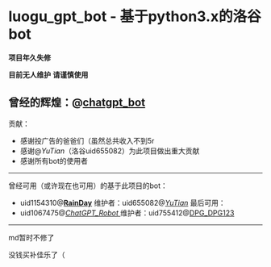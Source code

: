 # luogu_gpt_bot - 基于python3.x的洛谷bot

__项目年久失修__

__目前无人维护__
__请谨慎使用__

曾经的辉煌：@[chatgpt_bot](https://www.luogu.com.cn/user/988888)
------
贡献：

- 感谢投广告的爸爸们（虽然总共收入不到5r
- 感谢@_YuTian_（洛谷uid655082）为此项目做出重大贡献
- 感谢所有bot的使用者
------
曾经可用（或许现在也可用）的基于此项目的bot：
- uid1154310@[__RainDay__](https://www.luogu.com.cn/user/1154310) 维护者：uid655082@[_YuTian_](https://www.luogu.com.cn/user/655082) 最后可用：
- uid1067475@[_ChatGPT_Robot_ ](https://www.luogu.com.cn/user/1067475) 维护者：uid755412@[DPG_DPG123](https://www.luogu.com.cn/user/755412)

------
md暂时不修了

没钱买补佳乐了（
